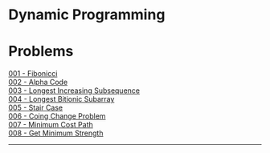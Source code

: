 # Dynamic Programming

# Problems 

[001 - Fibonicci](./code-part-1/001-Fibonicci.cpp)<br>
[002 - Alpha Code](./code-part-1/002-AlphaCode.cpp)<br>
[003 - Longest Increasing Subsequence](./code-part-1/003-longest-incresing-subsequence.cpp)<br>
[004 - Longest Bitionic Subarray](./code-part-1/004-Longest-Bitionic-Subarray.cpp)<br>
[005 - Stair Case](./code-part-1/005-StairCase.cpp)<br>
[006 - Coing Change Problem](./code-part-1/006-Coin-Change-Problem.cpp)<br>
[007 - Minimum Cost Path](./code-part-1/007-Min-Cost-Dp.cpp)<br>
[008 - Get Minimum Strength](./code-part-1/008-Get-Minimum-Strength.cpp)<br>

---